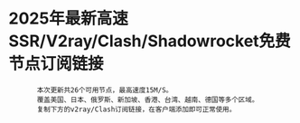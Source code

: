 # 2025年最新高速SSR/V2ray/Clash/Shadowrocket免费节点订阅链接
           本次更新共26个可用节点，最高速度15M/S。
           覆盖美国、日本、俄罗斯、新加坡、香港、台湾、越南、德国等多个区域。
           复制下方的v2ray/Clash订阅链接，在客户端添加即可正常使用。
        